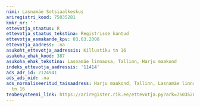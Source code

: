 ```yaml
---
nimi: Lasnamäe Sotsiaalkeskus
ariregistri_kood: 75035281
kmkr_nr: ''
ettevotja_staatus: R
ettevotja_staatus_tekstina: Registrisse kantud
ettevotja_esmakande_kpv: 03.03.2008
ettevotja_aadress: .na
asukoht_ettevotja_aadressis: Killustiku tn 16
asukoha_ehak_kood: 387
asukoha_ehak_tekstina: Lasnamäe linnaosa, Tallinn, Harju maakond
indeks_ettevotja_aadressis: '11414'
ads_adr_id: 2124941
ads_ads_oid: .na
ads_normaliseeritud_taisaadress: Harju maakond, Tallinn, Lasnamäe linnaosa, Killustiku
  tn 16
teabesysteemi_link: https://ariregister.rik.ee/ettevotja.py?ark=75035281&ref=rekvisiidid
---
```

